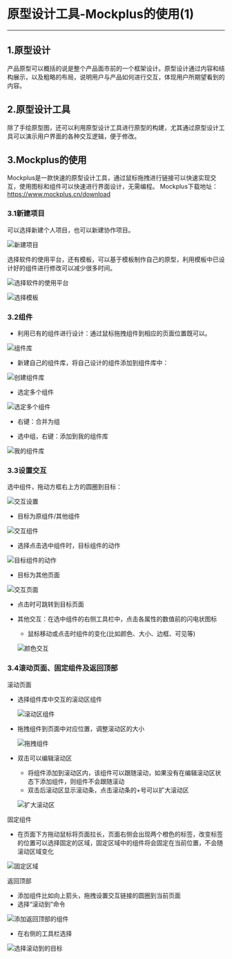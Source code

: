# 原型设计工具-Mockplus的使用(1)

---

## 1.原型设计
产品原型可以概括的说是整个产品面市前的一个框架设计。原型设计通过内容和结构展示，以及粗略的布局，说明用户与产品如何进行交互，体现用户所期望看到的内容。

## 2.原型设计工具
  除了手绘原型图，还可以利用原型设计工具进行原型的构建，尤其通过原型设计工具可以演示用户界面的各种交互逻辑，便于修改。
  
## 3.Mockplus的使用
Mockplus是一款快速的原型设计工具，通过鼠标拖拽进行链接可以快速实现交互，使用图标和组件可以快速进行界面设计，无需编程。
Mockplus下载地址： https://www.mockplus.cn/download
 
### 3.1新建项目
可以选择新建个人项目，也可以新建协作项目。

![新建项目][1]

选择软件的使用平台，还有模板，可以基于模板制作自己的原型，利用模板中已设计好的组件进行修改可以减少很多时间。

![选择软件的使用平台][2]

![选择模板][3]


### 3.2组件
- 利用已有的组件进行设计：通过鼠标拖拽组件到相应的页面位置既可以。

![组件库][4]

- 新建自己的组件库，将自己设计的组件添加到组件库中：

![创建组件库][5]

 - 选定多个组件
 
 ![选定多个组件][6]
 
 - 右键：合并为组
 
 - 选中组，右键：添加到我的组件库
 
 ![我的组件库][7]

### 3.3设置交互
选中组件，拖动方框右上方的圆圈到目标：

![交互设置][8]

- 目标为原组件/其他组件

![交互组件][9]

  - 选择点击选中组件时，目标组件的动作
  
  ![目标组件的动作][10]
  
- 目标为其他页面

![交互页面][11]

  - 点击时可跳转到目标页面
  
- 其他交互：在选中组件的右侧工具栏中，点击各属性的数值前的闪电状图标

  - 鼠标移动或点击时组件的变化(比如颜色、大小、边框、可见等)
  
  ![颜色交互][12]
  
  
### 3.4滚动页面、固定组件及返回顶部
滚动页面
- 选择组件库中交互的滚动区组件

  ![滚动区组件][13]

- 拖拽组件到页面中对应位置，调整滚动区的大小

  ![拖拽组件][14]

- 双击可以编辑滚动区
  - 将组件添加到滚动区内，该组件可以跟随滚动，如果没有在编辑滚动区状态下添加组件，则组件不会跟随滚动
  - 双击后滚动区显示滚动条，点击滚动条的+号可以扩大滚动区
  
  ![扩大滚动区][15]

固定组件

- 在页面下方拖动鼠标将页面拉长，页面右侧会出现两个橙色的标签，改变标签的位置可以选择固定的区域，固定区域中的组件将会固定在当前位置，不会随滚动区域变化

![固定区域][16]

返回顶部

- 添加组件比如向上箭头，拖拽设置交互链接的圆圈到当前页面
- 选择“滚动到”命令

![添加返回顶部的组件][17]

- 在右侧的工具栏选择

![选择滚动到的目标][18]

  [1]: http://wx4.sinaimg.cn/mw690/a111daecly1fqdq588d68j20wx0jaab6.jpg
  [2]: http://wx4.sinaimg.cn/mw690/a111daecly1fqdq582g3qj20q30gewem.jpg
  [3]: http://wx4.sinaimg.cn/mw690/a111daecly1fqdq58ej99j20q50gdtbe.jpg
  [4]: http://wx3.sinaimg.cn/mw690/a111daecly1fqdq581v4ij207x0do74d.jpg
  [5]: http://wx3.sinaimg.cn/mw690/a111daecly1fqdrkav54ej207x065745.jpg
  [6]: http://wx3.sinaimg.cn/mw690/a111daecly1fqdq57xm4yj20bk0a1jr9.jpg
  [7]: http://wx2.sinaimg.cn/mw690/a111daecly1fqdrryobkmj207n06bmx3.jpg
  [8]: http://wx3.sinaimg.cn/mw690/a111daecly1fqdq57yrv7j20c901y3yd.jpg
  [9]: http://wx1.sinaimg.cn/mw690/a111daecly1fqdq57y7cqj208w01u743.jpg
  [10]: http://wx2.sinaimg.cn/mw690/a111daecly1fqdq581udaj20dv0b13yl.jpg
  [11]: http://wx4.sinaimg.cn/mw690/a111daecly1fqdrkaxkd2j20n30em0tp.jpg
  [12]: http://wx2.sinaimg.cn/mw690/a111daecly1fqds0gs3hsj208a06fwef.jpg
  [13]: http://wx2.sinaimg.cn/mw690/a111daecly1fqdrkavk6jj20860d6glq.jpg
  [14]: http://wx3.sinaimg.cn/mw690/a111daecly1fqdrkavzraj20ca03h0si.jpg
  [15]: http://wx3.sinaimg.cn/mw690/a111daecly1fqdrkatx6tj20ca03ua9u.jpg
  [16]: http://wx2.sinaimg.cn/mw690/a111daecly1fqdrkauvluj20cd0d70sq.jpg
  [17]: http://wx2.sinaimg.cn/mw690/a111daecly1fqdrkavhzdj20dn0fraa5.jpg
  [18]: http://wx2.sinaimg.cn/mw690/a111daecly1fqdrkav0ppj207l0eiwef.jpg
